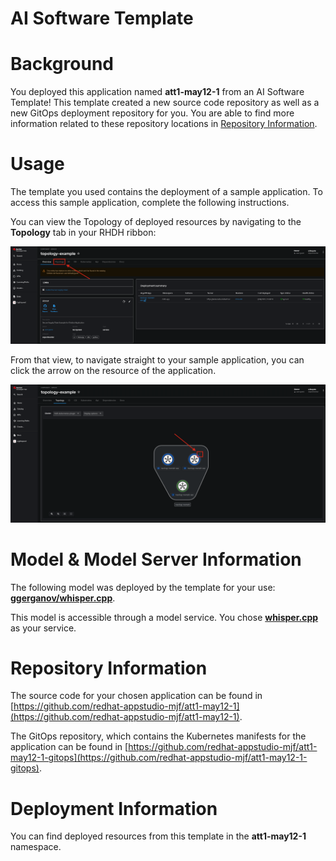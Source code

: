 # AI Software Template

# Background

You deployed this application named **att1-may12-1** from an AI Software Template! This template created a new source code repository as well as a new GitOps deployment repository for you. You are able to find more information related to these repository locations in [Repository Information](#repository-information).

# Usage

The template you used contains the deployment of a sample application. To access this sample application, complete the following instructions.

You can view the Topology of deployed resources by navigating to the **Topology** tab in your RHDH ribbon:

![Topology Ribbon](./images/topology-ribbon.png)

From that view, to navigate straight to your sample application, you can click the arrow on the resource of the application.

![Topology View Application Link](./images/topology-app-link.png)

# Model & Model Server Information
The following model was deployed by the template for your use: **[ggerganov/whisper.cpp](https://huggingface.co/ggerganov/whisper.cpp)**.

This model is accessible through a model service. You chose **[whisper.cpp]( https://github.com/containers/ai-lab-recipes/tree/main/model_servers/whispercpp)** as your service.

# Repository Information

The source code for your chosen application can be found in [https://github.com/redhat-appstudio-mjf/att1-may12-1](https://github.com/redhat-appstudio-mjf/att1-may12-1).

The GitOps repository, which contains the Kubernetes manifests for the application can be found in 
[https://github.com/redhat-appstudio-mjf/att1-may12-1-gitops](https://github.com/redhat-appstudio-mjf/att1-may12-1-gitops). 

# Deployment Information

You can find deployed resources from this template in the **att1-may12-1** namespace.

